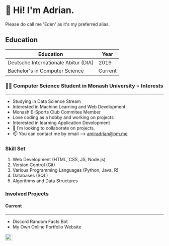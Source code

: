 # 👋 Hi! I'm Adrian.

Please do call me 'Eden' as it's my preferred alias.

## Education
| Education | Year |
| ----------- | ----------- |
| Deutsche Internationale Abitur (DIA) | 2019 |
| Bachelor's in Computer Science | Current |

### 👨‍💻 Computer Science Student in Monash University + Interests
---

- Studying in Data Science Stream
- Interested in Machine Learning and Web Development
- Monash E-Sports Club Commitee Member
- Love coding as a hobby and working on projects
- Interested in learning Application Development
- 💞️ I’m looking to collaborate on projects.
- 📫 You can contact me by email --> amiradrian@pm.me

### Skill Set

1. Web Development (HTML, CSS, JS, Node.js)
2. Version Control (Git)
3. Various Programming Languages (Python, Java, R)
4. Databases (SQL)
5. Algorithms and Data Structures

### Involved Projects

#### Current
---

- Discord Random Facts Bot
- My Own Online Portfolio Website

[<img align = "left" alt = "Twitch" width="22px" src = "https://cdn.jsdelivr.net/npm/simple-icons@3.13.0/icons/twitch.js"/>](https://www.twitch.tv/edenfrey/)
